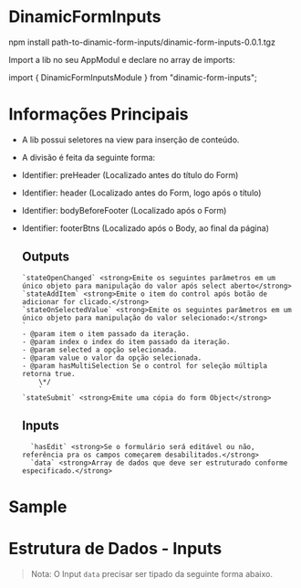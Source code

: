 # DinamicFormInputs

npm install path-to-dinamic-form-inputs/dinamic-form-inputs-0.0.1.tgz

Import a lib no seu AppModul e declare no array de imports:

import { DinamicFormInputsModule } from "dinamic-form-inputs";

# Informações Principais


- A lib possui seletores na view para inserção de conteúdo.
- A divisão é feita da seguinte forma:

- Identifier: preHeader (Localizado antes do título do Form)
- Identifier: header (Localizado antes do Form, logo após o título)
- Identifier: bodyBeforeFooter (Localizado após o Form)
- Identifier: footerBtns (Localizado após o Body, ao final da página)

  ## Outputs

      `stateOpenChanged` <strong>Emite os seguintes parâmetros em um único objeto para manipulação do valor após select aberto</strong>
      `stateAddItem` <strong>Emite o item do control após botão de adicionar for clicado.</strong>
      `stateOnSelectedValue` <strong>Emite os seguintes parâmetros em um único objeto para manipulação do valor selecionado:</strong>
      `
      - @param item o item passado da iteração.
      - @param index o index do item passado da iteração.
      - @param selected a opção selecionada.
      - @param value o valor da opção selecionada.
      - @param hasMultiSelection Se o control for seleção múltipla retorna true.
          \*/
          `
      `stateSubmit` <strong>Emite uma cópia do form Object</strong>

  ## Inputs
  
        `hasEdit` <strong>Se o formulário será editável ou não, referência pra os campos começarem desabilitados.</strong>
        `data` <strong>Array de dados que deve ser estruturado conforme especificado.</strong>


# Sample 

# Estrutura de Dados - Inputs

> Nota: O Input `data` precisar ser tipado da seguinte forma abaixo.
